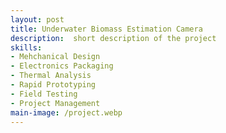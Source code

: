 ```yaml
---
layout: post
title: Underwater Biomass Estimation Camera
description:  short description of the project
skills: 
- Mehchanical Design
- Electronics Packaging
- Thermal Analysis
- Rapid Prototyping
- Field Testing
- Project Management
main-image: /project.webp 
---
```

